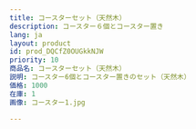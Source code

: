 ```yaml
---
title: コースターセット（天然木）
description: コースター６個とコースター置き
lang: ja
layout: product
id: prod_DQCfZ0OUGkkNJW
priority: 10
商品名: コースターセット（天然木）
説明: コースター6個とコースター置きのセット（天然木）
価格: 1000
在庫: 1
画像: コースター1.jpg

---
```


